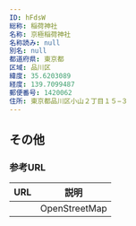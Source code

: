 ```yaml
---
ID: hFdsW
総称: 稲荷神社
名称: 京極稲荷神社
名称読み: null
別名: null
都道府県: 東京都
区域: 品川区
緯度: 35.6203089
経度: 139.7099487
郵便番号: 1420062
住所: 東京都品川区小山２丁目１５−３
---
```


## その他

### 参考URL

| URL | 説明          |
| --- | ------------- |
|     | OpenStreetMap |
